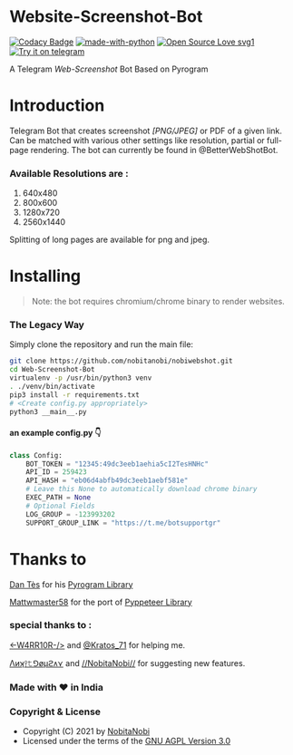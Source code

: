 # Website-Screenshot-Bot
[![Codacy Badge](https://api.codacy.com/project/badge/Grade/14e4b6f385a44aa9b35602e3ff52a668)](https://app.codacy.com/manual/alenpaul2001/Web-Screenshot-Bot?utm_source=github.com&utm_medium=referral&utm_content=alenpaul2001/Web-Screenshot-Bot&utm_campaign=Badge_Grade_Dashboard)
[![made-with-python](https://img.shields.io/badge/Made%20with-Python-1f425f.svg)](https://www.python.org/) [![Open Source Love svg1](https://badges.frapsoft.com/os/v1/open-source.svg?v=103)](https://github.com/ellerbrock/open-source-badges/)
[![Try it on telegram](https://t.me/getwebshotrobot)](http://t.me/BetterWebShotBot)

A Telegram _Web-Screenshot_ Bot Based on Pyrogram
# Introduction

Telegram Bot that creates screenshot _[PNG/JPEG]_ or PDF of a given link. Can be matched with various other settings like resolution, partial or full-page rendering. The bot can currently be found in @BetterWebShotBot.

### Available Resolutions are :

1. 640x480
2. 800x600
3. 1280x720
4. 2560x1440

Splitting of long pages are available for png and jpeg.

# Installing 

> Note: the bot requires chromium/chrome binary to render websites.
### <b>The Legacy Way</b>
Simply clone the repository and run the main file:

```sh
git clone https://github.com/nobitanobi/nobiwebshot.git
cd Web-Screenshot-Bot
virtualenv -p /usr/bin/python3 venv
. ./venv/bin/activate
pip3 install -r requirements.txt
# <Create config.py appropriately>
python3 __main__.py
```
#### an example config.py 👇
```py
class Config:
    BOT_TOKEN = "12345:49dc3eeb1aehia5cI2TesHNHc"
    API_ID = 259423
    API_HASH = "eb06d4abfb49dc3eeb1aebf581e"
    # Leave this None to automatically download chrome binary
    EXEC_PATH = None
    # Optional Fields
    LOG_GROUP = -123993202
    SUPPORT_GROUP_LINK = "https://t.me/botsupportgr"
```


# Thanks to

[Dan Tès](https://telegram.dog/haskell) for his [Pyrogram Library](https://github.com/pyrogram/pyrogram)

[Mattwmaster58](https://github.com/NobitaNobi) for the port of [Pyppeteer Library](https://github.com/NobitaNobi/nobiwebshot)

### special thanks to :

[<\-W4RR10R-/>](https://github.com/KratosProject) and [@Kratos_71](https://t.me/Kratos_71) for helping me.

[Λиʞ⫯𝚝⅁øμϩᴧ⋎](https://github.com/KratosProject) and 
[//NobitaNobi//](https://github.com/NobitaNobi) for suggesting new features.

### Made with ❤️️ in India
### Copyright & License 

* Copyright (C) 2021 by [NobitaNobi](https://github.com/NobitaNobi)
* Licensed under the terms of the [GNU AGPL Version 3.0](https://github.com/NobitaNobi/NobiWebShot/blob/master/LICENSE)
